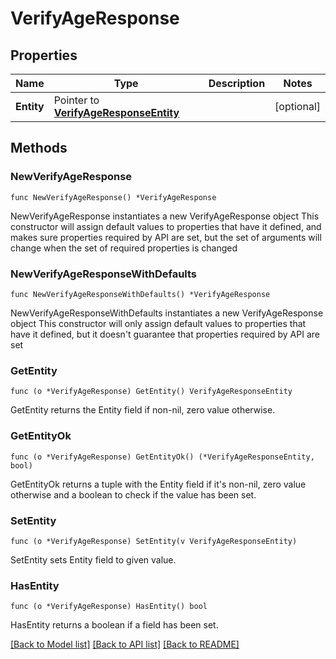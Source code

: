 # VerifyAgeResponse

## Properties

Name | Type | Description | Notes
------------ | ------------- | ------------- | -------------
**Entity** | Pointer to [**VerifyAgeResponseEntity**](VerifyAgeResponseEntity.md) |  | [optional] 

## Methods

### NewVerifyAgeResponse

`func NewVerifyAgeResponse() *VerifyAgeResponse`

NewVerifyAgeResponse instantiates a new VerifyAgeResponse object
This constructor will assign default values to properties that have it defined,
and makes sure properties required by API are set, but the set of arguments
will change when the set of required properties is changed

### NewVerifyAgeResponseWithDefaults

`func NewVerifyAgeResponseWithDefaults() *VerifyAgeResponse`

NewVerifyAgeResponseWithDefaults instantiates a new VerifyAgeResponse object
This constructor will only assign default values to properties that have it defined,
but it doesn't guarantee that properties required by API are set

### GetEntity

`func (o *VerifyAgeResponse) GetEntity() VerifyAgeResponseEntity`

GetEntity returns the Entity field if non-nil, zero value otherwise.

### GetEntityOk

`func (o *VerifyAgeResponse) GetEntityOk() (*VerifyAgeResponseEntity, bool)`

GetEntityOk returns a tuple with the Entity field if it's non-nil, zero value otherwise
and a boolean to check if the value has been set.

### SetEntity

`func (o *VerifyAgeResponse) SetEntity(v VerifyAgeResponseEntity)`

SetEntity sets Entity field to given value.

### HasEntity

`func (o *VerifyAgeResponse) HasEntity() bool`

HasEntity returns a boolean if a field has been set.


[[Back to Model list]](../README.md#documentation-for-models) [[Back to API list]](../README.md#documentation-for-api-endpoints) [[Back to README]](../README.md)


